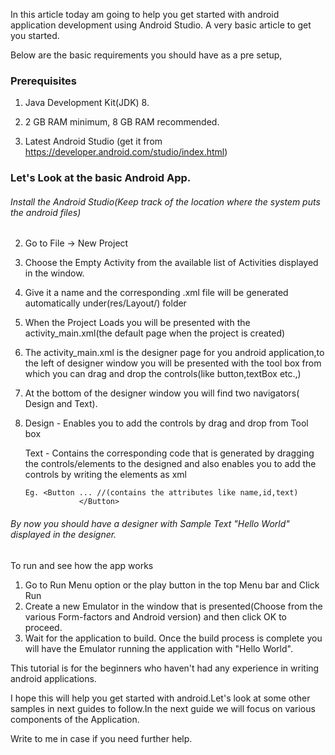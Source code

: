In this article today am going to help you get started with android application development using Android Studio. A very basic article to get you started.

Below are the basic requirements you should have as a pre setup,

### Prerequisites 

1.  Java Development Kit(JDK) 8.

2.  2 GB RAM minimum, 8 GB RAM recommended.

3.  Latest Android Studio
   (get it from https://developer.android.com/studio/index.html)


### Let's Look at the basic Android App.

######  Install the Android Studio(Keep track of the location where the system puts the android files)

2.  Go to File -> New Project
3.  Choose the Empty Activity from the available list of Activities displayed in the window.
4.  Give it a name and the corresponding .xml file will be generated automatically under(res/Layout/) folder
5.  When the Project Loads you will be presented with the activity_main.xml(the default page when the project is created)
6.  The activity_main.xml is the designer page for you android application,to the left of designer window you will be presented with the tool box from which you can drag and drop the controls(like button,textBox etc.,)
7.  At the bottom of the designer window you will find two navigators( Design and Text).
8.  Design - Enables you to add the controls by drag and drop from Tool box 
    
    Text   - Contains the corresponding code that is generated by dragging the controls/elements to the designed and also enables you to add the controls by writing the elements as xml
            
        Eg. <Button ... //(contains the attributes like name,id,text)
                    </Button>


######  By now you should have a  designer with Sample Text "Hello World" displayed in the designer.

To run and see how the app works 

1.  Go to Run Menu option or the play button in the top Menu bar and Click Run
2.  Create a new Emulator in the window that is presented(Choose from the various Form-factors and Android version) and then click OK to proceed.
3.  Wait for the application to build. Once the build process is complete you will have the Emulator running the application with "Hello World".


This tutorial is for the beginners who haven't had any experience in writing android applications.

I hope this will help you get started with android.Let's look at some other samples in next guides to follow.In the next guide we will focus on various components of the Application.

Write to me in case if you need further help.

